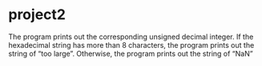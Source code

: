 # project2
The program prints out the corresponding unsigned decimal integer. If the hexadecimal string has more than 8 characters, the program prints out the string of “too large”. Otherwise, the program prints out the string of “NaN”
